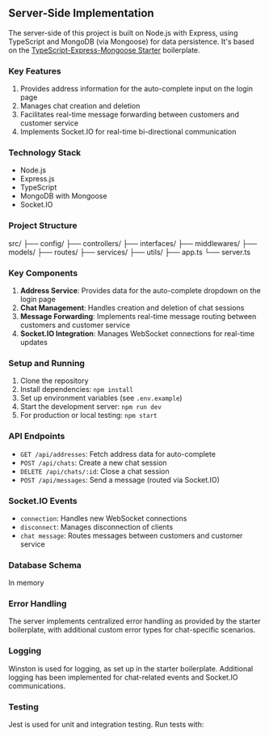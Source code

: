 ## Server-Side Implementation

The server-side of this project is built on Node.js with Express, using TypeScript and MongoDB (via Mongoose) for data persistence. It's based on the [TypeScript-Express-Mongoose Starter](https://github.com/ahmadjoya/typescript-express-mongoose-starter) boilerplate.

### Key Features

1. Provides address information for the auto-complete input on the login page
2. Manages chat creation and deletion
3. Facilitates real-time message forwarding between customers and customer service
4. Implements Socket.IO for real-time bi-directional communication

### Technology Stack

- Node.js
- Express.js
- TypeScript
- MongoDB with Mongoose
- Socket.IO

### Project Structure
src/
├── config/
├── controllers/
├── interfaces/
├── middlewares/
├── models/
├── routes/
├── services/
├── utils/
├── app.ts
└── server.ts

### Key Components

1. **Address Service**: Provides data for the auto-complete dropdown on the login page
2. **Chat Management**: Handles creation and deletion of chat sessions
3. **Message Forwarding**: Implements real-time message routing between customers and customer service
4. **Socket.IO Integration**: Manages WebSocket connections for real-time updates

### Setup and Running

1. Clone the repository
2. Install dependencies: `npm install`
3. Set up environment variables (see `.env.example`)
4. Start the development server: `npm run dev`
5. For production or local testing: `npm start`

### API Endpoints

- `GET /api/addresses`: Fetch address data for auto-complete
- `POST /api/chats`: Create a new chat session
- `DELETE /api/chats/:id`: Close a chat session
- `POST /api/messages`: Send a message (routed via Socket.IO)

### Socket.IO Events

- `connection`: Handles new WebSocket connections
- `disconnect`: Manages disconnection of clients
- `chat message`: Routes messages between customers and customer service


### Database Schema

In memory

### Error Handling

The server implements centralized error handling as provided by the starter boilerplate, with additional custom error types for chat-specific scenarios.

### Logging

Winston is used for logging, as set up in the starter boilerplate. Additional logging has been implemented for chat-related events and Socket.IO communications.

### Testing

Jest is used for unit and integration testing. Run tests with: